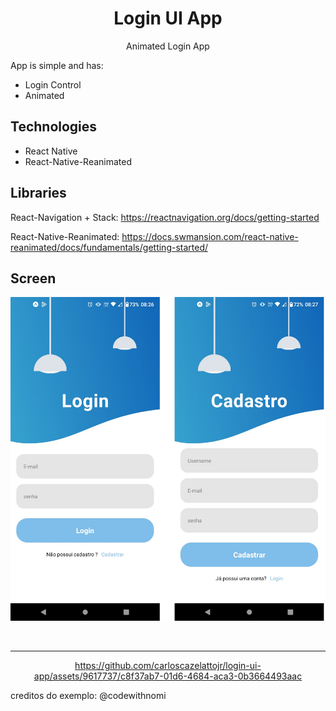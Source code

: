 

# <div align="center">
  <h1 align="center">Login UI App</h1>
</div>
<p align="center">
      Animated Login App
    <br />
 </p>

App is simple and has:
 - Login Control
 - Animated


## Technologies

- React Native
- React-Native-Reanimated

## Libraries


React-Navigation + Stack: https://reactnavigation.org/docs/getting-started

React-Native-Reanimated: https://docs.swmansion.com/react-native-reanimated/docs/fundamentals/getting-started/


## Screen

<div align="center">
  <a href="#">
     <img src="https://github.com/carloscazelattojr/login-ui-app/blob/main/assets/print-app.png" width="800" alt="preview" />
  </a>
</div> 

<br> <hr>
<div align="center">
 
https://github.com/carloscazelattojr/login-ui-app/assets/9617737/c8f37ab7-01d6-4684-aca3-0b3664493aac

 
 
</div>

creditos do exemplo: @codewithnomi
